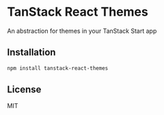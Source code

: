 # TanStack React Themes

An abstraction for themes in your TanStack Start app

## Installation

```bash
npm install tanstack-react-themes
```

## License

MIT
